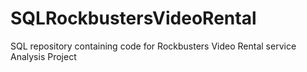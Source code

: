 # SQLRockbustersVideoRental
SQL repository containing code for Rockbusters Video Rental service Analysis Project
